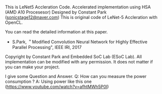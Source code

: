 This is LeNet5 Accleration Code.
Accelerated implementation using HSA (AMD A10 Procesesor)
Designed by Constant Park (sonicstage12@naver.com)
This is original code of LeNet-5 Accleration with OpenCL.

You can read the detailed information at this paper. 
- S.Park, ＂Modified Convolution Neural Network for Highly Effective Parallel Processing", IEEE IRI, 2017

Copyright by Constant Park and Embedded SoC Lab (ESoC Lab). All implementation can be modified with any permission.
It does not matter if you can make your project. 

I give some Question and Answer.
Q: How can you measure the power consumption ?
A: Using power like this one (https://www.youtube.com/watch?v=afhtMWh5P0I)

